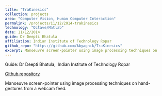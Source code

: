 ```yaml
---
title: "TraKinesics"
collection: projects
area: "Computer Vision, Human Computer Interaction"
permalink: /projects/11/12/2014-trakinesics
technology: "Octave/Matlab"
date: 11/12/2014
guide: Dr Deepti Bhatula
affiliation: Indian Institute of Technology Ropar
github_repo: "https://github.com/kbyagnik/TraKinesics"
excerpt: Manoeuvre screen-pointer using image processing techniques on hand-gestures from a webcam feed.
---
```


Guide: Dr Deepti Bhatula,&ensp;Indian Institute of Technology Ropar 

[Github repository](https://github.com/kbyagnik/TraKinesics)

Manoeuvre screen-pointer using image processing techniques on hand-gestures from a webcam feed.
